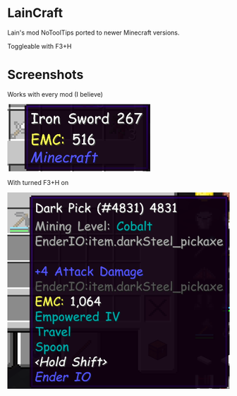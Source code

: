 # LainCraft

Lain's mod NoToolTips ported to newer Minecraft versions.

Toggleable with F3+H

# Screenshots

Works with every mod (I believe)

![LainCraft](NoToolTips.png)

With turned F3+H on

![LainCraft](NoToolTips2.png)
